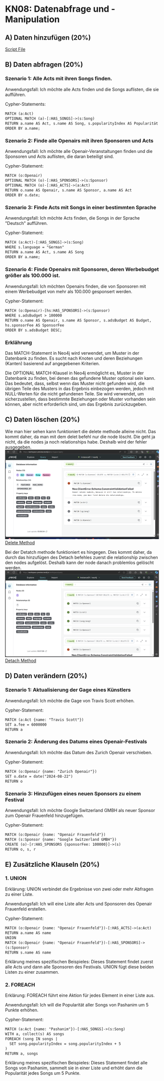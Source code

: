 # KN08: Datenabfrage und -Manipulation 
## A) Daten hinzufügen (20%)
[Script File](insert.txt)

## B) Daten abfragen (20%)
### Szenario 1: Alle Acts mit ihren Songs finden.
Anwendungsfall: Ich möchte alle Acts finden und die Songs auflisten, die sie aufführen.

Cypher-Statements:
```
MATCH (a:Act)
OPTIONAL MATCH (a)-[:HAS_SONGS]->(s:Song)
RETURN a.name AS Act, s.name AS Song, s.popularityIndex AS Popularität
ORDER BY a.name;

```

### Szenario 2: Finde alle Openairs mit ihren Sponsoren und Acts
Anwendungsfall: Ich möchte alle Openair-Veranstaltungen finden und die Sponsoren und Acts auflisten, die daran beteiligt sind.


Cypher-Statement:
```
MATCH (o:Openair)
OPTIONAL MATCH (o)-[:HAS_SPONSORS]->(s:Sponsor)
OPTIONAL MATCH (o)-[:HAS_ACTS]->(a:Act)
RETURN o.name AS Openair, s.name AS Sponsor, a.name AS Act
ORDER BY o.date;
```

### Szenario 3: Finde Acts mit Songs in einer bestimmten Sprache
Anwendungsfall: Ich möchte Acts finden, die Songs in der Sprache "Deutsch" aufführen.

Cypher-Statement:
```
MATCH (a:Act)-[:HAS_SONGS]->(s:Song)
WHERE s.language = "German"
RETURN a.name AS Act, s.name AS Song
ORDER BY a.name;
```
### Szenario 4: Finde Openairs mit Sponsoren, deren Werbebudget größer als 100.000 ist.
Anwendungsfall: Ich möchten Openairs finden, die von Sponsoren mit einem Werbebudget von mehr als 100.000 gesponsert werden.

Cypher-Statement:
```
MATCH (o:Openair)-[hs:HAS_SPONSORS]->(s:Sponsor)
WHERE s.adsBudget > 100000
RETURN o.name AS Openair, s.name AS Sponsor, s.adsBudget AS Budget, hs.sponsorFee AS SponsorFee
ORDER BY s.adsBudget DESC;
```

### Erklährung
Das MATCH-Statement in Neo4j wird verwendet, um Muster in der Datenbank zu finden. Es sucht nach Knoten und deren Beziehungen (Kanten) basierend auf angegebenen Kriterien.
<br>

Die OPTIONAL MATCH-Klausel in Neo4j ermöglicht es, Muster in der Datenbank zu finden, bei denen das gefundene Muster optional sein kann. Das bedeutet, dass, selbst wenn das Muster nicht gefunden wird, die übrigen Teile des Musters in das Ergebnis einbezogen werden, jedoch mit NULL-Werten für die nicht gefundenen Teile. Sie wird verwendet, um sicherzustellen, dass bestimmte Beziehungen oder Muster vorhanden sein können, aber nicht erforderlich sind, um das Ergebnis zurückzugeben.


## C) Daten löschen (20%)
Wie man hier sehen kann funktioniert die delete methode alleine nicht. Das kommt daher, da man mit dem delet befehl nur die node löscht. Die geht ja nicht, da die nodes ja noch relationships habe. Deshalb wird der fehler ausgegeben.
![alt text](image.png)
[Delete Method](delete.txt)

Bei der Detatch methode funktioniert es hingegen. Dies kommt daher, da durch das hinzufügen des Detach befehles zuerst die relationship zwischen den nodes aufgelöst. Deshalb kann der node danach problemlos gelöscht werden.
![alt text](image-1.png)
[Detach Method](detach.txt)

## D) Daten verändern (20%)

### Szenario 1: Aktualisierung der Gage eines Künstlers

Anwendungsfall: Ich möchte die Gage von Travis Scott erhöhen.

Cypher-Statement:
```
MATCH (a:Act {name: "Travis Scott"})
SET a.fee = 6000000
RETURN a
```

### Szenario 2: Änderung des Datums eines Openair-Festivals

Anwendungsfall: Ich möchte das Datum des Zurich Openair verschieben.

Cypher-Statement:
```
MATCH (o:Openair {name: "Zurich Openair"})
SET o.date = date("2024-08-22")
RETURN o
```

### Szenario 3: Hinzufügen eines neuen Sponsors zu einem Festival

Anwendungsfall: Ich möchte Google Switzerland GMBH als neuer Sponsor zum Openair Frauenfeld hinzugefügen.

Cypher-Statement:
```
MATCH (o:Openair {name: "Openair Frauenfeld"})
MATCH (s:Sponsor {name: "Google Switzerland GMBH"})
CREATE (o)-[r:HAS_SPONSORS {sponsorFee: 100000}]->(s)
RETURN o, s, r
```

## E) Zusätzliche Klauseln (20%)
### 1. UNION

Erklärung:
UNION verbindet die Ergebnisse von zwei oder mehr Abfragen zu einer Liste.

Anwendungsfall:
Ich will eine Liste aller Acts und Sponsoren des Openair Frauenfeld erstellen.

Cypher-Statement:
```cypher
MATCH (o:Openair {name: "Openair Frauenfeld"})-[:HAS_ACTS]->(a:Act)
RETURN a.name AS name
UNION
MATCH (o:Openair {name: "Openair Frauenfeld"})-[:HAS_SPONSORS]->(s:Sponsor)
RETURN s.name AS name
```

Erklärung meines spezifischen Beispieles:
Dieses Statement findet zuerst alle Acts und dann alle Sponsoren des Festivals. UNION fügt diese beiden Listen zu einer zusammen.

### 2. FOREACH

Erklärung:
FOREACH führt eine Aktion für jedes Element in einer Liste aus.

Anwendungsfall:
Ich will die Popularität aller Songs von Pashanim um 5 Punkte erhöhen.

Cypher-Statement:
```cypher
MATCH (a:Act {name: "Pashanim"})-[:HAS_SONGS]->(s:Song)
WITH a, collect(s) AS songs
FOREACH (song IN songs |
  SET song.popularityIndex = song.popularityIndex + 5
)
RETURN a, songs
```

Erklärung meines spezifischen Beispieles:
Dieses Statement findet alle Songs von Pashanim, sammelt sie in einer Liste und erhöht dann die Popularität jedes Songs um 5 Punkte.


